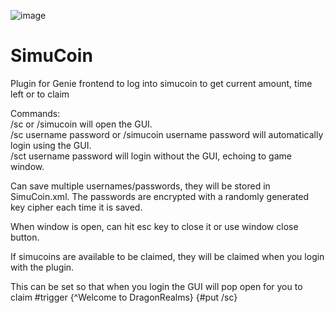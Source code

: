 ![image](https://user-images.githubusercontent.com/28072996/229660411-6a5595b1-bd0b-4a08-9da1-63aec016c0a6.png)

# SimuCoin
Plugin for Genie frontend to log into simucoin to get current amount, time left or to claim

Commands:<br>
/sc or /simucoin will open the GUI.<br>
/sc username password or /simucoin username password will automatically login using the GUI.<br>
/sct username password will login without the GUI, echoing to game window.

Can save multiple usernames/passwords, they will be stored in SimuCoin.xml.
The passwords are encrypted with a randomly generated key cipher each time it is saved.

When window is open, can hit esc key to close it or use window close button.

If simucoins are available to be claimed, they will be claimed when you login with the plugin.

This can be set so that when you login the GUI will pop open for you to claim #trigger {^Welcome to DragonRealms} {#put /sc}

